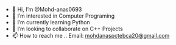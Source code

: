 - 👋 Hi, I’m @Mohd-anas0693
- 👀 I’m interested in  Computer Programing
- 🌱 I’m currently learning Python
- 💞️ I’m looking to collaborate on C++ Projects
- 📫 How to reach me .. Email: mohdanaspctebca20@gmail.com

<!---
Mohd-anas0693/Mohd-anas0693 is a ✨ special ✨ repository because its `README.md` (this file) appears on your GitHub profile.
You can click the Preview link to take a look at your changes.
--->
